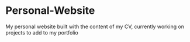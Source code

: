# Personal-Website
My personal website built with the content of my CV, currently working on projects to add to my portfolio 
